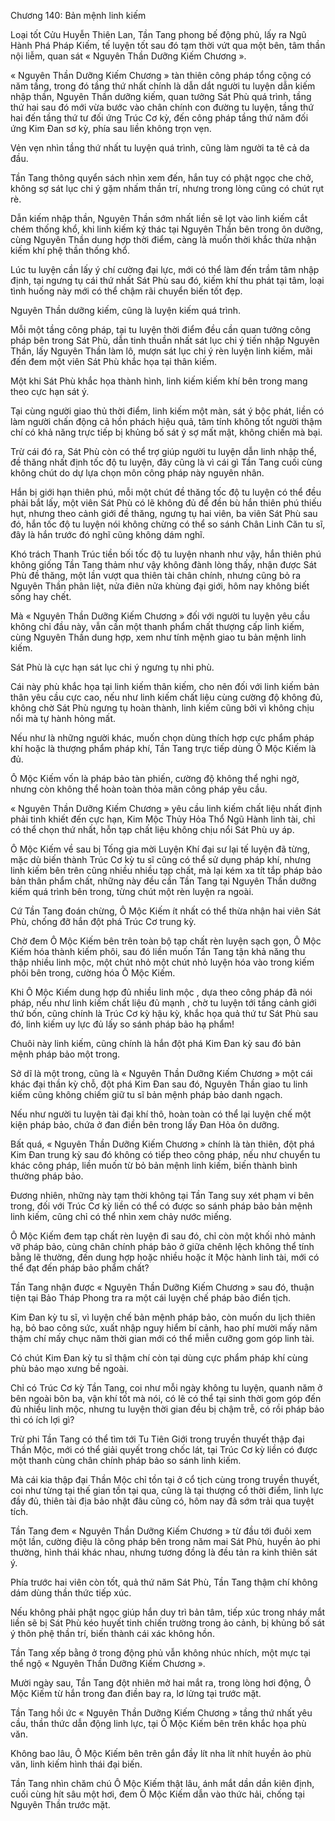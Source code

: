 




Chương 140: Bản mệnh linh kiếm


Loại tốt Cửu Huyễn Thiên Lan, Tần Tang phong bế động phủ, lấy ra Ngũ Hành Phá Pháp Kiếm, tế luyện tốt sau đó tạm thời vứt qua một bên, tâm thần nội liễm, quan sát « Nguyên Thần Dưỡng Kiếm Chương ».

« Nguyên Thần Dưỡng Kiếm Chương » tàn thiên công pháp tổng cộng có năm tầng, trong đó tầng thứ nhất chính là dẫn dắt người tu luyện dẫn kiếm nhập thần, Nguyên Thần dưỡng kiếm, quan tưởng Sát Phù quá trình, tầng thứ hai sau đó mới vừa bước vào chân chính con đường tu luyện, tầng thứ hai đến tầng thứ tư đối ứng Trúc Cơ kỳ, đến công pháp tầng thứ năm đối ứng Kim Đan sơ kỳ, phía sau liền không trọn vẹn.

Vẻn vẹn nhìn tầng thứ nhất tu luyện quá trình, cũng làm người ta tê cả da đầu.

Tần Tang thông quyển sách nhìn xem đến, hắn tuy có phật ngọc che chở, không sợ sát lục chi ý gặm nhấm thần trí, nhưng trong lòng cũng có chút rụt rè.

Dẫn kiếm nhập thần, Nguyên Thần sớm nhất liền sẽ lọt vào linh kiếm cắt chém thống khổ, khi linh kiếm ký thác tại Nguyên Thần bên trong ôn dưỡng, cùng Nguyên Thần dung hợp thời điểm, càng là muốn thời khắc thừa nhận kiếm khí phệ thần thống khổ.

Lúc tu luyện cần lấy ý chí cường đại lực, mới có thể làm đến trầm tâm nhập định, tại ngưng tụ cái thứ nhất Sát Phù sau đó, kiếm khí thu phát tại tâm, loại tình huống này mới có thể chậm rãi chuyển biến tốt đẹp.

Nguyên Thần dưỡng kiếm, cũng là luyện kiếm quá trình.

Mỗi một tầng công pháp, tại tu luyện thời điểm đều cần quan tưởng công pháp bên trong Sát Phù, dẫn tinh thuần nhất sát lục chi ý tiến nhập Nguyên Thần, lấy Nguyên Thần làm lô, mượn sát lục chi ý rèn luyện linh kiếm, mãi đến đem một viên Sát Phù khắc họa tại thân kiếm.

Một khi Sát Phù khắc họa thành hình, linh kiếm kiếm khí bên trong mang theo cực hạn sát ý.

Tại cùng người giao thủ thời điểm, linh kiếm một màn, sát ý bộc phát, liền có làm người chấn động cả hồn phách hiệu quả, tâm tính không tốt người thậm chí có khả năng trực tiếp bị khủng bố sát ý sợ mất mật, không chiến mà bại.

Trừ cái đó ra, Sát Phù còn có thể trợ giúp người tu luyện dẫn linh nhập thể, đề thăng nhất định tốc độ tu luyện, đây cũng là vì cái gì Tần Tang cuối cùng không chút do dự lựa chọn môn công pháp này nguyên nhân.

Hắn bị giới hạn thiên phú, mỗi một chút đề thăng tốc độ tu luyện có thể đều phải bắt lấy, một viên Sát Phù có lẽ không đủ để đền bù hắn thiên phú thiếu hụt, nhưng theo cảnh giới đề thăng, ngưng tụ hai viên, ba viên Sát Phù sau đó, hắn tốc độ tu luyện nói không chừng có thể so sánh Chân Linh Căn tu sĩ, đây là hắn trước đó nghĩ cũng không dám nghĩ.

Khó trách Thanh Trúc tiền bối tốc độ tu luyện nhanh như vậy, hắn thiên phú không giống Tần Tang thảm như vậy không đành lòng thấy, nhận được Sát Phù đề thăng, một lần vượt qua thiên tài chân chính, nhưng cũng bỏ ra Nguyên Thần phân liệt, nửa điên nửa khùng đại giới, hôm nay không biết sống hay chết.

Mà « Nguyên Thần Dưỡng Kiếm Chương » đối với người tu luyện yêu cầu không chỉ đầu này, vẫn cần một thanh phẩm chất thượng cấp linh kiếm, cùng Nguyên Thần dung hợp, xem như tính mệnh giao tu bản mệnh linh kiếm.

Sát Phù là cực hạn sát lục chi ý ngưng tụ nhi phù.

Cái này phù khắc họa tại linh kiếm thân kiếm, cho nên đối với linh kiếm bản thân yêu cầu cực cao, nếu như linh kiếm chất liệu cùng cường độ không đủ, không chờ Sát Phù ngưng tụ hoàn thành, linh kiếm cũng bởi vì không chịu nổi mà tự hành hỏng mất.

Nếu như là những người khác, muốn chọn dùng thích hợp cực phẩm pháp khí hoặc là thượng phẩm pháp khí, Tần Tang trực tiếp dùng Ô Mộc Kiếm là đủ.

Ô Mộc Kiếm vốn là pháp bảo tàn phiến, cường độ không thể nghi ngờ, nhưng còn không thể hoàn toàn thỏa mãn công pháp yêu cầu.

« Nguyên Thần Dưỡng Kiếm Chương » yêu cầu linh kiếm chất liệu nhất định phải tinh khiết đến cực hạn, Kim Mộc Thủy Hỏa Thổ Ngũ Hành linh tài, chỉ có thể chọn thứ nhất, hỗn tạp chất liệu không chịu nổi Sát Phù uy áp.

Ô Mộc Kiếm về sau bị Tống gia mời Luyện Khí đại sư lại tế luyện đã từng, mặc dù biến thành Trúc Cơ kỳ tu sĩ cũng có thể sử dụng pháp khí, nhưng linh kiếm bên trên cũng nhiều nhiều tạp chất, mà lại kém xa tít tắp pháp bảo bản thân phẩm chất, những này đều cần Tần Tang tại Nguyên Thần dưỡng kiếm quá trình bên trong, từng chút một rèn luyện ra ngoài.

Cứ Tần Tang đoán chừng, Ô Mộc Kiếm ít nhất có thể thừa nhận hai viên Sát Phù, chống đỡ hắn đột phá Trúc Cơ trung kỳ.

Chờ đem Ô Mộc Kiếm bên trên toàn bộ tạp chất rèn luyện sạch gọn, Ô Mộc Kiếm hóa thành kiếm phôi, sau đó liền muốn Tần Tang tận khả năng thu thập nhiều linh mộc, một chút nhỏ một chút nhỏ luyện hóa vào trong kiếm phôi bên trong, cường hóa Ô Mộc Kiếm.

Khi Ô Mộc Kiếm dung hợp đủ nhiều linh mộc , dựa theo công pháp đã nói pháp, nếu như linh kiếm chất liệu đủ mạnh , chờ tu luyện tới tầng cảnh giới thứ bốn, cũng chính là Trúc Cơ kỳ hậu kỳ, khắc họa quả thứ tư Sát Phù sau đó, linh kiếm uy lực đủ lấy so sánh pháp bảo hạ phẩm!

Chuôi này linh kiếm, cũng chính là hắn đột phá Kim Đan kỳ sau đó bản mệnh pháp bảo một trong.

Sở dĩ là một trong, cũng là « Nguyên Thần Dưỡng Kiếm Chương » một cái khác đại thần kỳ chỗ, đột phá Kim Đan sau đó, Nguyên Thần giao tu linh kiếm cũng không chiếm giữ tu sĩ bản mệnh pháp bảo danh ngạch.

Nếu như người tu luyện tài đại khí thô, hoàn toàn có thể lại luyện chế một kiện pháp bảo, chứa ở đan điền bên trong lấy Đan Hỏa ôn dưỡng.

Bất quá, « Nguyên Thần Dưỡng Kiếm Chương » chính là tàn thiên, đột phá Kim Đan trung kỳ sau đó không có tiếp theo công pháp, nếu như chuyển tu khác công pháp, liền muốn từ bỏ bản mệnh linh kiếm, biến thành bình thường pháp bảo.

Đương nhiên, những này tạm thời không tại Tần Tang suy xét phạm vi bên trong, đối với Trúc Cơ kỳ liền có thể có được so sánh pháp bảo bản mệnh linh kiếm, cũng chỉ có thể nhìn xem chảy nước miếng.

Ô Mộc Kiếm đem tạp chất rèn luyện đi sau đó, chỉ còn một khối nhỏ mảnh vỡ pháp bảo, cùng chân chính pháp bảo ở giữa chênh lệch không thể tính bằng lẽ thường, đến dung hợp hoặc nhiều hoặc ít Mộc hành linh tài, mới có thể đạt đến pháp bảo phẩm chất?

Tần Tang nhận được « Nguyên Thần Dưỡng Kiếm Chương » sau đó, thuận tiện tại Bảo Tháp Phong tra ra một cái luyện chế pháp bảo điển tịch.

Kim Đan kỳ tu sĩ, vì luyện chế bản mệnh pháp bảo, còn muốn du lịch thiên hạ, bỏ bao công sức, xuất nhập nguy hiểm bí cảnh, hao phí mười mấy năm thậm chí mấy chục năm thời gian mới có thể miễn cưỡng gom góp linh tài.

Có chút Kim Đan kỳ tu sĩ thậm chí còn tại dùng cực phẩm pháp khí cùng phù bảo mạo xưng bề ngoài.

Chỉ có Trúc Cơ kỳ Tần Tang, coi như mỗi ngày không tu luyện, quanh năm ở bên ngoài bôn ba, vận khí tốt mà nói, có lẽ có thể tại sinh thời gom góp đến đủ nhiều linh mộc, nhưng tu luyện thời gian đều bị chậm trễ, có rồi pháp bảo thì có ích lợi gì?

Trừ phi Tần Tang có thể tìm tới Tu Tiên Giới trong truyền thuyết thập đại Thần Mộc, mới có thể giải quyết trong chốc lát, tại Trúc Cơ kỳ liền có được một thanh cùng chân chính pháp bảo so sánh linh kiếm.

Mà cái kia thập đại Thần Mộc chỉ tồn tại ở cổ tịch cùng trong truyền thuyết, coi như từng tại thế gian tồn tại qua, cũng là tại thượng cổ thời điểm, linh lực đầy đủ, thiên tài địa bảo nhặt đâu cũng có, hôm nay đã sớm trải qua tuyệt tích.

Tần Tang đem « Nguyên Thần Dưỡng Kiếm Chương » từ đầu tới đuôi xem một lần, cường điệu là công pháp bên trong năm mai Sát Phù, huyền ảo phi thường, hình thái khác nhau, nhưng tương đồng là đều tản ra kinh thiên sát ý.

Phía trước hai viên còn tốt, quả thứ năm Sát Phù, Tần Tang thậm chí không dám dùng thần thức tiếp xúc.

Nếu không phải phật ngọc giúp hắn duy trì bản tâm, tiếp xúc trong nháy mắt liền sẽ bị Sát Phù kéo huyết tinh chiến trường trong ảo cảnh, bị khủng bố sát ý thôn phệ thần trí, biến thành cái xác không hồn.

Tần Tang xếp bằng ở trong động phủ vẫn không nhúc nhích, một mực tại thể ngộ « Nguyên Thần Dưỡng Kiếm Chương ».

Mười ngày sau, Tần Tang đột nhiên mở hai mắt ra, trong lòng hơi động, Ô Mộc Kiếm từ hắn trong đan điền bay ra, lơ lửng tại trước mặt.

Tần Tang hồi ức « Nguyên Thần Dưỡng Kiếm Chương » tầng thứ nhất yêu cầu, thần thức dẫn động linh lực, tại Ô Mộc Kiếm bên trên khắc họa phù văn.

Không bao lâu, Ô Mộc Kiếm bên trên gắn đầy lít nha lít nhít huyền ảo phù văn, linh kiếm hình thái đại biến.

Tần Tang nhìn chăm chú Ô Mộc Kiếm thật lâu, ánh mắt dần dần kiên định, cuối cùng hít sâu một hơi, đem Ô Mộc Kiếm dẫn vào thức hải, chống tại Nguyên Thần trước mặt.




